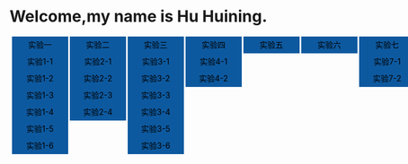 <head>
<meta charset="utf-8">
<title>实验主页</title>
</head>
<style type="text/css">
        h1
        {
            text-align:center;
        }
		.test ul{
			list-style:none;
		}
		.test li{
			float:left;
			width:100px;
			background:#FAFAFA;
			margin-left:3px;
			line-height:30px;
		}
		.test{
			width:1000px;
		}
		.test a:visited{
			color:#666;
			text-decoration:underline;
		}
		.test a{
			display:block;
			text-align:center;
			height:30px;
		}
		.test a:link{
			color:black;
			background:#0D599F no-repeat 0px 0px;
			text-decoration:none;
		}
		.test a:hover{
			color:#FFF; 
			font-weight:bold;
			text-decoration:none;
			background：black no-repeat 0px 0px;
		} 
    </style>
</head>

<body>
<h1><a class="spec" href = "soft.html"></a>Welcome,my name is Hu Huining.</h1>
<div class="test"> <ul>
	<li>
		<a href="1">实验一</a>
		<a href="sy1-1.html" title="实验1-1">实验1-1</a>
		<a href="sy1-2.html" title="实验1-2">实验1-2</a>
		<a href="sy1-3.html" title="实验1-3">实验1-3</a>
		<a href="sy1-4.html" title="实验1-4">实验1-4</a>
		<a href="sy1-5.html" title="实验1-5">实验1-5</a>
		<a href="sy1-6.html" title="实验1-6">实验1-6</a>
	</li>
	<li>
		<a href="2">实验二</a>
		<a href="sy2-1.html" title="实验2-1">实验2-1</a>
		<a href="sy2-2.html" title="实验2-2">实验2-2</a>
		<a href="sy2-3.html" title="实验2-3">实验2-3</a>
		<a href="sy2-4.html" title="实验2-4">实验2-4</a>
	</li>
	<li>
		<a href="3">实验三</a>
		<a href="sy3-1.html" title="实验3-1">实验3-1</a>
		<a href="sy3-2.html" title="实验3-2">实验3-2</a>
		<a href="sy3-3.html" title="实验3-3">实验3-3</a>
		<a href="sy3-4.html" title="实验3-4">实验3-4</a>
		<a href="sy3-5.html" title="实验3-5">实验3-5</a>
		<a href="sy3-6.html" title="实验3-6">实验3-6</a>
	</li>
	<li>
		<a href="4">实验四</a>
		<a href="sy4-1.html" title="实验4-1">实验4-1</a>
		<a href="sy4-2.html" title="实验4-2">实验4-2</a>
	</li>
	<li><a href="sy5.html" title="实验五">实验五</a></li>
	<li><a href="sy6.html" title="实验六">实验六</a></li>
	<li>
		<a href="7">实验七</a>
		<a href="sy7-1.html" title="实验7-1">实验7-1</a>
		<a href="sy7-2.html" title="实验7-2">实验7-2</a>
	</li>
	<li><a href="8">个人主页</a></li>
	</ul>
</div> 
<body>
</body>
